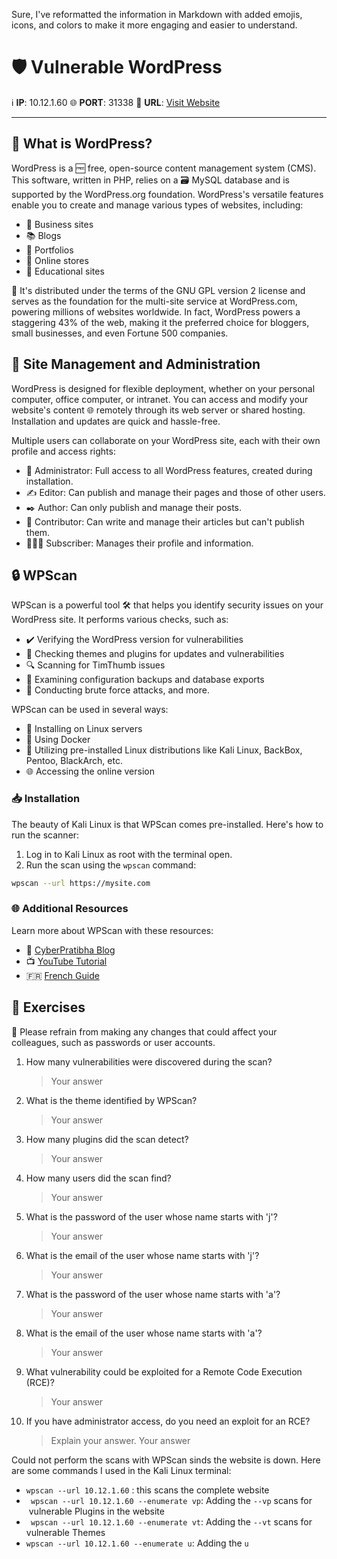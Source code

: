 Sure, I've reformatted the information in Markdown with added emojis, icons, and colors to make it more engaging and easier to understand.

# 🛡️ Vulnerable WordPress

ℹ️ **IP**: 10.12.1.60
🌐 **PORT**: 31338
🔗 **URL**: [Visit Website](http://10.12.1.60:31338/)

---

## 🤔 What is WordPress?

WordPress is a 🆓 free, open-source content management system (CMS). This software, written in PHP, relies on a 🗃️ MySQL database and is supported by the WordPress.org foundation. WordPress's versatile features enable you to create and manage various types of websites, including:
- 💼 Business sites
- 📚 Blogs
- 🎨 Portfolios
- 🛒 Online stores
- 🏫 Educational sites

📘 It's distributed under the terms of the GNU GPL version 2 license and serves as the foundation for the multi-site service at WordPress.com, powering millions of websites worldwide. In fact, WordPress powers a staggering 43% of the web, making it the preferred choice for bloggers, small businesses, and even Fortune 500 companies.

## 🏢 Site Management and Administration

WordPress is designed for flexible deployment, whether on your personal computer, office computer, or intranet. You can access and modify your website's content 🌐 remotely through its web server or shared hosting. Installation and updates are quick and hassle-free.

Multiple users can collaborate on your WordPress site, each with their own profile and access rights:
- 👑 Administrator: Full access to all WordPress features, created during installation.
- ✍️ Editor: Can publish and manage their pages and those of other users.
- ✒️ Author: Can only publish and manage their posts.
- 📝 Contributor: Can write and manage their articles but can't publish them.
- 🧑‍🤝‍🧑 Subscriber: Manages their profile and information.

## 🔒 WPScan

WPScan is a powerful tool 🛠️ that helps you identify security issues on your WordPress site. It performs various checks, such as:
- ✔️ Verifying the WordPress version for vulnerabilities
- 🔄 Checking themes and plugins for updates and vulnerabilities
- 🔍 Scanning for TimThumb issues
- 📂 Examining configuration backups and database exports
- 🤖 Conducting brute force attacks, and more.

WPScan can be used in several ways:
- 🐧 Installing on Linux servers
- 🐳 Using Docker
- 🦉 Utilizing pre-installed Linux distributions like Kali Linux, BackBox, Pentoo, BlackArch, etc.
- 🌐 Accessing the online version

### 📥 Installation

The beauty of Kali Linux is that WPScan comes pre-installed. Here's how to run the scanner:
1. Log in to Kali Linux as root with the terminal open.
2. Run the scan using the `wpscan` command:

```bash
wpscan --url https://mysite.com
```

### 🌐 Additional Resources

Learn more about WPScan with these resources:
- 📖 [CyberPratibha Blog](https://www.cyberpratibha.com/blog/wpscan-kali-linux-tutorial/)
- 📺 [YouTube Tutorial](https://www.youtube.com/watch?v=aiVBMxaa2BM&ab_channel=TECHYRICK)
- 🇫🇷 [French Guide](https://www.it-connect.fr/comment-auditer-un-site-wordpress-avec-wpscan/)

## 🧩 Exercises

🚫 Please refrain from making any changes that could affect your colleagues, such as passwords or user accounts.

1. How many vulnerabilities were discovered during the scan?
   > Your answer

2. What is the theme identified by WPScan?
   > Your answer

3. How many plugins did the scan detect?
   > Your answer

4. How many users did the scan find?
   > Your answer

5. What is the password of the user whose name starts with 'j'?
   > Your answer

6. What is the email of the user whose name starts with 'j'?
   > Your answer

7. What is the password of the user whose name starts with 'a'?
   > Your answer

8. What is the email of the user whose name starts with 'a'?
   > Your answer

9. What vulnerability could be exploited for a Remote Code Execution (RCE)?
   > Your answer

10. If you have administrator access, do you need an exploit for an RCE?
    > Explain your answer.
    > Your answer
    

Could not perform the scans with WPScan sinds the website is down. Here are some commands I used in the Kali Linux terminal:

-  `wpscan --url 10.12.1.60` : this scans the complete website
- ` wpscan --url 10.12.1.60 --enumerate vp`: Adding the `--vp` scans for  vulnerable Plugins in the website
- ` wpscan --url 10.12.1.60 --enumerate vt`: Adding the `--vt` scans for vulnerable Themes
- `wpscan --url 10.12.1.60 --enumerate u`: Adding the `u`